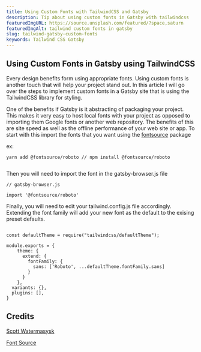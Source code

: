 ```yaml
---
title: Using Custom Fonts with TailwindCSS and Gatsby
description: Tip about using custom fonts in Gatsby with tailwindcss
featuredImgURL: https://source.unsplash.com/featured/?space,saturn
featuredImgAlt: tailwind custom fonts in gatsby
slug: tailwind-gatsby-custom-fonts
keywords: Tailwind CSS Gatsby
--- 
```

## Using Custom Fonts in Gatsby using TailwindCSS

Every design benefits form using appropriate fonts. Using custom fonts is another touch that will help your project stand out. In this article I will
go over the steps to implement custom fonts in a Gatsby site that is using the TailwindCSS library for styling. 

One of the benefits if Gatsby is it abstracting of packaging your project. This makes it very easy to host local fonts with your project as opposed to 
importing them Google fonts or another web repository. The benefits of this are site speed as well as the offline performance of your web site or app. To start with this import the fonts that you want using the [fontsource](https://github.com/fontsource/fontsource) package

ex:

```
yarn add @fontsource/roboto // npm install @fontsource/roboto


```

Then you will need to import the font in the gatsby-browser.js file

```
// gatsby-browser.js

import '@fontsource/roboto'

```

Finally, you will need to edit your tailwind.config.js file accordingly. Extending the font family will add your new font as the default
to the exising preset defaults. 

```

const defaultTheme = require("tailwindcss/defaultTheme");

module.exports = {
    theme: {
      extend: {
        fontFamily: {
          sans: ['Roboto', ...defaultTheme.fontFamily.sans]
        }
      }
    },
  variants: {},
  plugins: [],
}

```

## Credits
[Scott Watermasysk](https://scottw.com/blog/google-font-tailwind/) 

[Font Source](https://github.com/fontsource/fontsource) 



